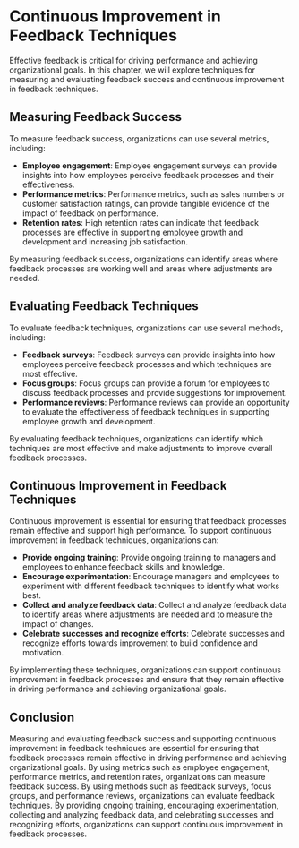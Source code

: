 Continuous Improvement in Feedback Techniques
===================================================================================================

Effective feedback is critical for driving performance and achieving organizational goals. In this chapter, we will explore techniques for measuring and evaluating feedback success and continuous improvement in feedback techniques.

Measuring Feedback Success
--------------------------

To measure feedback success, organizations can use several metrics, including:

* **Employee engagement**: Employee engagement surveys can provide insights into how employees perceive feedback processes and their effectiveness.
* **Performance metrics**: Performance metrics, such as sales numbers or customer satisfaction ratings, can provide tangible evidence of the impact of feedback on performance.
* **Retention rates**: High retention rates can indicate that feedback processes are effective in supporting employee growth and development and increasing job satisfaction.

By measuring feedback success, organizations can identify areas where feedback processes are working well and areas where adjustments are needed.

Evaluating Feedback Techniques
------------------------------

To evaluate feedback techniques, organizations can use several methods, including:

* **Feedback surveys**: Feedback surveys can provide insights into how employees perceive feedback processes and which techniques are most effective.
* **Focus groups**: Focus groups can provide a forum for employees to discuss feedback processes and provide suggestions for improvement.
* **Performance reviews**: Performance reviews can provide an opportunity to evaluate the effectiveness of feedback techniques in supporting employee growth and development.

By evaluating feedback techniques, organizations can identify which techniques are most effective and make adjustments to improve overall feedback processes.

Continuous Improvement in Feedback Techniques
---------------------------------------------

Continuous improvement is essential for ensuring that feedback processes remain effective and support high performance. To support continuous improvement in feedback techniques, organizations can:

* **Provide ongoing training**: Provide ongoing training to managers and employees to enhance feedback skills and knowledge.
* **Encourage experimentation**: Encourage managers and employees to experiment with different feedback techniques to identify what works best.
* **Collect and analyze feedback data**: Collect and analyze feedback data to identify areas where adjustments are needed and to measure the impact of changes.
* **Celebrate successes and recognize efforts**: Celebrate successes and recognize efforts towards improvement to build confidence and motivation.

By implementing these techniques, organizations can support continuous improvement in feedback processes and ensure that they remain effective in driving performance and achieving organizational goals.

Conclusion
----------

Measuring and evaluating feedback success and supporting continuous improvement in feedback techniques are essential for ensuring that feedback processes remain effective in driving performance and achieving organizational goals. By using metrics such as employee engagement, performance metrics, and retention rates, organizations can measure feedback success. By using methods such as feedback surveys, focus groups, and performance reviews, organizations can evaluate feedback techniques. By providing ongoing training, encouraging experimentation, collecting and analyzing feedback data, and celebrating successes and recognizing efforts, organizations can support continuous improvement in feedback processes.
